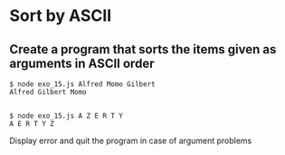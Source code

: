 # Sort by ASCII

## Create a program that sorts the items given as arguments in ASCII order

```
$ node exo_15.js Alfred Momo Gilbert
Alfred Gilbert Momo


$ node exo_15.js A Z E R T Y
A E R T Y Z
```

Display error and quit the program in case of argument problems
